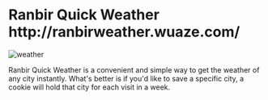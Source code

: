 <h1>Ranbir Quick Weather http://ranbirweather.wuaze.com/ </h1>

![weather](https://github.com/user-attachments/assets/1aebb985-60fc-4806-baee-7d56927b7ae9)

<p>Ranbir Quick Weather is a convenient and simple way to get the weather of any city instantly. What's better is if you'd like to save a specific city, a cookie will hold that city for each visit
in a week.</p>
